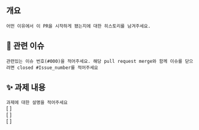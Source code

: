 ## 개요
`어떤 이유에서 이 PR을 시작하게 됐는지에 대한 히스토리를 남겨주세요.`

## 📌 관련 이슈
`관련있는 이슈 번호(#000)을 적어주세요. 해당 pull request merge와 함께 이슈를 닫으려면 closed #Issue_number를 적어주세요`

## ✨ 과제 내용
`과제에 대한 설명을 적어주세요`  
[ ]  
[ ]  
[ ]